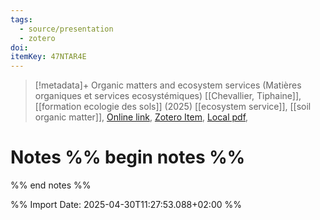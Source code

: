 ```yaml
---
tags:
  - source/presentation
  - zotero
doi: 
itemKey: 47NTAR4E
---
```

>[!metadata]+
> Organic matters and ecosystem services (Matières organiques et services ecosystémiques)
> [[Chevallier, Tiphaine]], 
> [[formation ecologie des sols]] (2025)
> [[ecosystem service]], [[soil organic matter]], 
> [Online link](), [Zotero Item](zotero://select/library/items/47NTAR4E), [Local pdf](file://C:/Users/aburg/Documents/references/zotero/storage/29I5X8YV/_05_MO_TChevallier_FormationEcologieSol2025.pdf), 

# Notes %% begin notes %%

%% end notes %%




%% Import Date: 2025-04-30T11:27:53.088+02:00 %%
